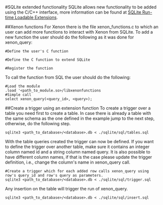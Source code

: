 #SQLite extended functionality
SQLite allows new functionality to be added using the C/C++ interface, more information can be found at [SQLite Run-time Loadable Extensions](http://sqlite.org/loadext.html).

##Xenon functions
For Xenon there is the file xenon_functions.c to which an user can add more functions to interact with Xenon from SQLite.
To add a new function the user should do the following as it was done for xenon_query:
```
#Define the user's C function

#Define the C function to extend SQLite

#Register the function

```

To call the function from SQL the user should do the following:
```
#Load the module
.load '<path_to_module.so>/libxenonfunctions
#Simple call
select xenon_query(<query_id>, <query>);
```

##Create a trigger using an extension function
To create a trigger over a table you need first to create a table.
In case there is already a table with the same schema as the one defined in the example jump to the next step, otherwise, do the following step.
```
sqlite3 <path_to_database>/<database>.db < ./sqlite/sql/tables.sql
```

With the table queries created the trigger can now be defined. If you want to define the trigger over another table, make sure it contains an integer column named id and a string column named query. It is also possible to have different column names, if that is the case please update the trigger definition, i.e., change the column's name in xenon_query call.
```
#Create a trigger which for each added row calls xenon_query using row's query_id and row's query as parameters.
sqlite3 <path_to_database>/<database>.db < ./sqlite/sql/trigger.sql
```
Any insertion on the table will trigger the run of xenon_query.
```
sqlite3 <path_to_database>/<database>.db < ./sqlite/sql/insert.sql
```
